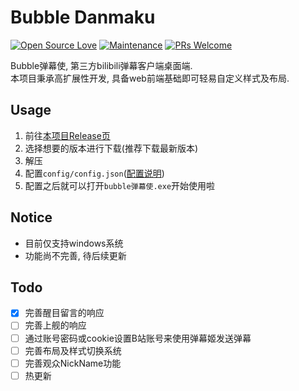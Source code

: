 # Bubble Danmaku
[![Open Source Love](https://badges.frapsoft.com/os/v1/open-source.svg?v=103)](https://github.com/HHHHhgqcdxhg/bubble-danmaku/) [![Maintenance](https://img.shields.io/badge/Maintained%3F-yes-green.svg)](https://github.com/HHHHhgqcdxhg/bubble-danmaku/graphs/commit-activity) [![PRs Welcome](https://img.shields.io/badge/PRs-welcome-brightgreen.svg?style=flat-square)](https://github.com/HHHHhgqcdxhg/bubble-danmaku/pulls)  


Bubble弹幕使, 第三方bilibili弹幕客户端桌面端.  
本项目秉承高扩展性开发, 具备web前端基础即可轻易自定义样式及布局.  

## Usage
1. 前往[本项目Release页](https://github.com/HHHHhgqcdxhg/bubble-danmaku/releases)  
2. 选择想要的版本进行下载(推荐下载最新版本)  
3. 解压  
4. 配置```config/config.json```([配置说明](https://github.com/HHHHhgqcdxhg/bubble-danmaku/blob/master/docs/configDoc.md))  
5. 配置之后就可以打开```bubble弹幕使.exe```开始使用啦  

## Notice
- 目前仅支持windows系统  
- 功能尚不完善, 待后续更新  

## Todo
-[x] 完善醒目留言的响应
-[ ] 完善上舰的响应  
-[ ] 通过账号密码或cookie设置B站账号来使用弹幕姬发送弹幕  
-[ ] 完善布局及样式切换系统  
-[ ] 完善观众NickName功能  
-[ ] 热更新
